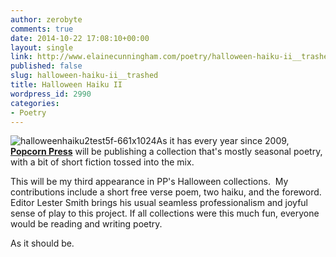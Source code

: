 ```yaml
---
author: zerobyte
comments: true
date: 2014-10-22 17:08:10+00:00
layout: single
link: http://www.elainecunningham.com/poetry/halloween-haiku-ii__trashed/
published: false
slug: halloween-haiku-ii__trashed
title: Halloween Haiku II
wordpress_id: 2990
categories:
- Poetry
---
```


![halloweenhaiku2test5f-661x1024](http://www.elainecunningham.com/wp-content/uploads/2014/10/halloweenhaiku2test5f-661x1024-194x300.jpg)As it has every year since 2009, **[Popcorn Press](http://www.popcornpress.com)** will be publishing a collection that's mostly seasonal poetry, with a bit of short fiction tossed into the mix.

This will be my third appearance in PP's Halloween collections.  My contributions include a short free verse poem, two haiku, and the foreword. Editor Lester Smith brings his usual seamless professionalism and joyful sense of play to this project. If all collections were this much fun, everyone would be reading and writing poetry.

As it should be.
